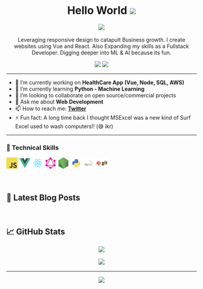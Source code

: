<h1 align="center">Hello World <img src="https://media.giphy.com/media/hvRJCLFzcasrR4ia7z/giphy.gif" width="25px"></h1>
<p align="center">
  <img src="https://media.giphy.com/media/K8a9MxoUxuXxy5BkhI/giphy.gif">
</p>

<p align="center">
Leveraging responsive design to catapult Business growth.
I create websites using Vue and React. Also Expanding my skills as a Fullstack Developer.
Digging deeper into ML & AI because its fun.
</p>

<p align="center">
  <a href="https://www.linkedin.com/in/mrrakeshraj/"><img src="https://img.shields.io/badge/-Rocky-blue?style=flat-square&logo=Linkedin&logoColor=white&link=https://www.linkedin.com/in/mrrakeshraj/"></a>
  <a href="https://twitter.com/Mr_RakeshRaj"><img src="https://img.shields.io/twitter/follow/Mr_RakeshRaj?style=social"></a>
</p>
  

---

- 🔭 I’m currently working on **HealthCare App (Vue, Node, SQL, AWS)**
- 🌱 I’m currently learning **Python - Machine Learning**
- 👯 I’m looking to collaborate on open source/commercial projects
- 💬 Ask me about **Web Development**
- 📫 How to reach me:
  **[Twitter](https://twitter.com/Mr_RakeshRaj)**
- ⚡ Fun fact: A long time back I thought MSExcel was a new kind of Surf Excel used to wash computers!! (😅 ikr)

---

### 💼 Technical Skills
<code><img height="30" alt="Javascript" src="https://raw.githubusercontent.com/github/explore/80688e429a7d4ef2fca1e82350fe8e3517d3494d/topics/javascript/javascript.png"></code>
<code><img height="30" alt="Vuejs" src="https://raw.githubusercontent.com/github/explore/80688e429a7d4ef2fca1e82350fe8e3517d3494d/topics/vue/vue.png"></code>
<code><img height="30" alt="React" src="https://raw.githubusercontent.com/github/explore/80688e429a7d4ef2fca1e82350fe8e3517d3494d/topics/react/react.png"></code>
<code><img height="30" alt="GraphQL" src="https://raw.githubusercontent.com/github/explore/5c058a388828bb5fde0bcafd4bc867b5bb3f26f3/topics/graphql/graphql.png"></code>
<code><img height="30" alt="Nodejs" src="https://raw.githubusercontent.com/github/explore/80688e429a7d4ef2fca1e82350fe8e3517d3494d/topics/nodejs/nodejs.png"></code>
<code><img height="30" alt="Python" src="https://raw.githubusercontent.com/github/explore/80688e429a7d4ef2fca1e82350fe8e3517d3494d/topics/python/python.png"></code>
<code><img height="30" alt="MySQL" src="https://raw.githubusercontent.com/github/explore/80688e429a7d4ef2fca1e82350fe8e3517d3494d/topics/mysql/mysql.png"></code>
<code><img height="30" alt="Git" src="https://raw.githubusercontent.com/github/explore/80688e429a7d4ef2fca1e82350fe8e3517d3494d/topics/git/git.png"></code>


<br>

## 📝 Latest Blog Posts


<br>

## 📈 GitHub Stats

<p align="center">
    <img src="https://github-readme-stats.vercel.app/api/top-langs/?username=MrRakeshRaj&theme=blue-green">
</p>
<p align="center">
    <img src="https://github-readme-stats.vercel.app/api?username=MrRakeshRaj&show_icons=true&theme=radical">
</p>

---

<p align="center">
<img src="http://ForTheBadge.com/images/badges/winter-is-coming.svg">
</p>
